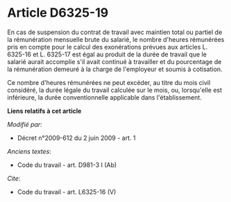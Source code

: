 # Article D6325-19

En cas de suspension du contrat de travail avec maintien total ou partiel de la rémunération mensuelle brute du salarié, le
nombre d'heures rémunérées pris en compte pour le calcul des exonérations prévues aux articles L. 6325-16 et L. 6325-17 est
égal au produit de la durée de travail que le salarié aurait accomplie s'il avait continué à travailler et du pourcentage de
la rémunération demeuré à la charge de l'employeur et soumis à cotisation. 

Ce nombre d'heures rémunérées ne peut excéder, au titre du mois civil considéré, la durée légale du travail calculée sur le
mois, ou, lorsqu'elle est inférieure, la durée conventionnelle applicable dans l'établissement.

**Liens relatifs à cet article**

_Modifié par_:

  - Décret n°2009-612 du 2 juin 2009 - art. 1

_Anciens textes_:

  - Code du travail - art. D981-3 I (Ab)

_Cite_:

  - Code du travail - art. L6325-16 (V)
